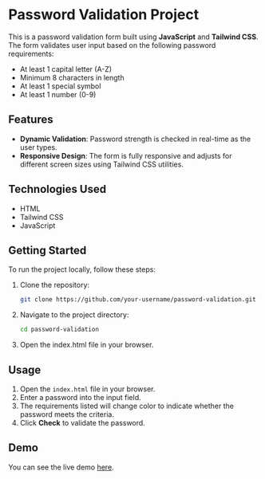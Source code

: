 # Password Validation Project

This is a password validation form built using **JavaScript** and **Tailwind CSS**. The form validates user input based on the following password requirements:
- At least 1 capital letter (A-Z)
- Minimum 8 characters in length
- At least 1 special symbol
- At least 1 number (0-9)

## Features
- **Dynamic Validation**: Password strength is checked in real-time as the user types.
- **Responsive Design**: The form is fully responsive and adjusts for different screen sizes using Tailwind CSS utilities.

## Technologies Used
- HTML
- Tailwind CSS
- JavaScript

## Getting Started
To run the project locally, follow these steps:

1. Clone the repository:
   ```bash
   git clone https://github.com/your-username/password-validation.git
2. Navigate to the project directory:
   ```bash
   cd password-validation
3. Open the index.html file in your browser.

## Usage
1. Open the `index.html` file in your browser.
2. Enter a password into the input field.
3. The requirements listed will change color to indicate whether the password meets the criteria.
4. Click **Check** to validate the password.

## Demo
You can see the live demo [here](https://your-live-demo-link).
